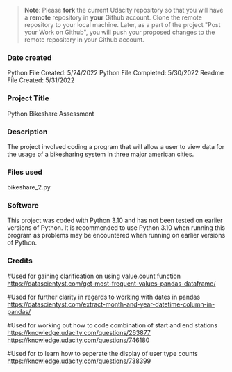 >**Note**: Please **fork** the current Udacity repository so that you will have a **remote** repository in **your** Github account. Clone the remote repository to your local machine. Later, as a part of the project "Post your Work on Github", you will push your proposed changes to the remote repository in your Github account.

### Date created
Python File Created: 5/24/2022
Python File Completed: 5/30/2022
Readme File Created: 5/31/2022


### Project Title
Python Bikeshare Assessment 


### Description
The project involved coding a program that will allow a user to view data for the usage of a bikesharing system in three major american cities.


### Files used
bikeshare_2.py

### Software
This project was coded with Python 3.10 and has not been tested on earlier versions of Python.
It is recommended to use Python 3.10 when running this program as problems may be encountered when running on earlier versions of Python.

### Credits
#Used for gaining clarification on using value.count function
https://datascientyst.com/get-most-frequent-values-pandas-dataframe/

#Used for further clarity in regards to working with dates in pandas
https://datascientyst.com/extract-month-and-year-datetime-column-in-pandas/

#Used for working out how to code combination of start and end stations
https://knowledge.udacity.com/questions/263877 
https://knowledge.udacity.com/questions/746180

#Used for to learn how to seperate the display of user type counts
https://knowledge.udacity.com/questions/738399 


